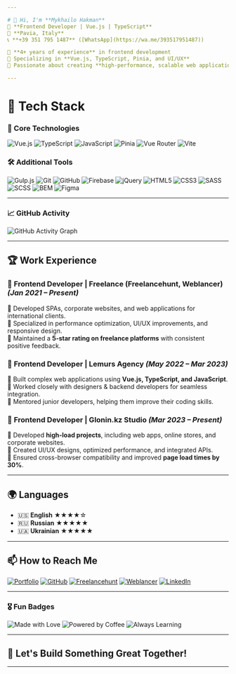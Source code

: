 ```yaml
---

# 👋 Hi, I'm **Mykhailo Hakman**  
🚀 **Frontend Developer | Vue.js | TypeScript**  
📍 **Pavia, Italy**  
📞 **+39 351 795 1487** ([WhatsApp](https://wa.me/393517951487))  

🔹 **4+ years of experience** in frontend development  
🔹 Specializing in **Vue.js, TypeScript, Pinia, and UI/UX**  
🔹 Passionate about creating **high-performance, scalable web applications**  

---
```


# 🔧 Tech Stack  

### 🌟 Core Technologies  
![Vue.js](https://img.shields.io/badge/-Vue.js-35495E?logo=vue.js&logoColor=4FC08D&style=flat-square) ![TypeScript](https://img.shields.io/badge/-TypeScript-3178C6?logo=typescript&logoColor=white&style=flat-square) ![JavaScript](https://img.shields.io/badge/-JavaScript-F7DF1E?logo=javascript&logoColor=black&style=flat-square) ![Pinia](https://img.shields.io/badge/-Pinia-FDC500?logo=pinia&logoColor=white&style=flat-square) ![Vue Router](https://img.shields.io/badge/-Vue_Router-4FC08D?logo=vue.js&logoColor=white&style=flat-square) ![Vite](https://img.shields.io/badge/-Vite-646CFF?logo=vite&logoColor=white&style=flat-square)  

### 🛠 Additional Tools  
![Gulp.js](https://img.shields.io/badge/-Gulp.js-CF4647?logo=gulp&logoColor=white&style=flat-square) ![Git](https://img.shields.io/badge/-Git-F05032?logo=git&logoColor=white&style=flat-square) ![GitHub](https://img.shields.io/badge/-GitHub-181717?logo=github&logoColor=white&style=flat-square) ![Firebase](https://img.shields.io/badge/-Firebase-FFCA28?logo=firebase&logoColor=black&style=flat-square) ![jQuery](https://img.shields.io/badge/-jQuery-0769AD?logo=jquery&logoColor=white&style=flat-square) ![HTML5](https://img.shields.io/badge/-HTML5-E34F26?logo=html5&logoColor=white&style=flat-square) ![CSS3](https://img.shields.io/badge/-CSS3-1572B6?logo=css3&logoColor=white&style=flat-square) ![SASS](https://img.shields.io/badge/-SASS-CC6699?logo=sass&logoColor=white&style=flat-square) ![SCSS](https://img.shields.io/badge/-SCSS-CC6699?logo=sass&logoColor=white&style=flat-square) ![BEM](https://img.shields.io/badge/-BEM-000000?logo=bem&logoColor=white&style=flat-square) ![Figma](https://img.shields.io/badge/-Figma-F24E1E?logo=figma&logoColor=white&style=flat-square)  

---

### 📈 GitHub Activity  
![GitHub Activity Graph](https://github-readme-activity-graph.vercel.app/graph?username=deorfeal&theme=github-dark)  

---

## 🏆 Work Experience  
### 🔹 **Frontend Developer | Freelance (Freelancehunt, Weblancer)** _(Jan 2021 – Present)_  
📌 Developed SPAs, corporate websites, and web applications for international clients.  
📌 Specialized in performance optimization, UI/UX improvements, and responsive design.  
📌 Maintained a **5-star rating on freelance platforms** with consistent positive feedback.  

### 🔹 **Frontend Developer | Lemurs Agency** _(May 2022 – Mar 2023)_  
📌 Built complex web applications using **Vue.js, TypeScript, and JavaScript**.  
📌 Worked closely with designers & backend developers for seamless integration.  
📌 Mentored junior developers, helping them improve their coding skills.  

### 🔹 **Frontend Developer | Glonin.kz Studio** _(Mar 2023 – Present)_  
📌 Developed **high-load projects**, including web apps, online stores, and corporate websites.  
📌 Created UI/UX designs, optimized performance, and integrated APIs.  
📌 Ensured cross-browser compatibility and improved **page load times by 30%**.  

---

## 🌍 Languages  
- 🇺🇸 **English** ★★★★☆  
- 🇷🇺 **Russian** ★★★★★  
- 🇺🇦 **Ukrainian** ★★★★★  

---

## 📫 How to Reach Me  
[![Portfolio](https://img.shields.io/badge/-Portfolio-000?style=flat-square&logo=Google-Chrome&logoColor=white)](https://deorfeal.github.io/Dcompany/) [![GitHub](https://img.shields.io/badge/-GitHub-181717?logo=github&logoColor=white&style=flat-square)](https://github.com/deorfeal) [![Freelancehunt](https://img.shields.io/badge/-Freelancehunt-000?style=flat-square&logo=Google-Chrome&logoColor=white)](https://freelancehunt.com/freelancer/deorfeal.html) [![Weblancer](https://img.shields.io/badge/-Weblancer-000?style=flat-square&logo=Google-Chrome&logoColor=white)](https://www.weblancer.net/users/deorfeal/) [![LinkedIn](https://img.shields.io/badge/-LinkedIn-0077B5?logo=linkedin&logoColor=white&style=flat-square)](https://www.linkedin.com/in/your-profile/)  

---

### 🎖️ Fun Badges  
![Made with Love](https://img.shields.io/badge/Made%20with-%E2%9D%A4-red) ![Powered by Coffee](https://img.shields.io/badge/Powered%20by-Coffee-%23FFDD00?logo=buy-me-a-coffee) ![Always Learning](https://img.shields.io/badge/-Always%20Learning-blue?style=flat-square)  

---

## 🚀 Let's Build Something Great Together!  

---




